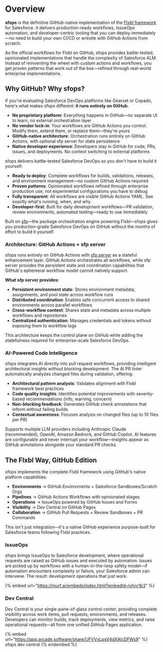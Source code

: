 # Overview

**sfops** is the definitive GitHub-native implementation of the [Flxbl framework](https://flxbl.io) for Salesforce. It delivers production-ready workflows, IssueOps automation, and developer-centric tooling that you can deploy immediately—no need to build your own CI/CD or wrestle with GitHub Actions from scratch.

As the official workflows for Flxbl on GitHub, sfops provides battle-tested, opinionated implementations that handle the complexity of Salesforce ALM. Instead of reinventing the wheel with custom actions and workflows, you get proven patterns that work out of the box—refined through real-world enterprise implementations.

## Why GitHub? Why sfops?

If you're evaluating Salesforce DevOps platforms like Gearset or Copado, here's what makes sfops different: **it runs entirely on GitHub.**

- **No proprietary platform**: Everything happens in GitHub—no separate UI to learn, no external orchestration layer
- **No vendor lock-in**: Your workflows are GitHub Actions you control. Modify them, extend them, or replace them—they're yours
- **GitHub-native architecture**: Orchestration runs entirely on GitHub Actions, with optional sfp server for state persistence
- **Native developer experience**: Developers stay in GitHub for code, PRs, issues, and deployments. No context switching to external platforms

sfops delivers battle-tested Salesforce DevOps so you don't have to build it yourself:

- **Ready to deploy**: Complete workflows for builds, validations, releases, and environment management—no custom GitHub Actions required
- **Proven patterns**: Opinionated workflows refined through enterprise production use, not experimental configurations you have to debug
- **Fully transparent**: All workflows are visible GitHub Actions YAML. See exactly what's running, when, and why
- **Developer-first**: Built for daily development workflows—PR validation, review environments, automated testing—ready to use immediately

Built on [sfp](https://docs.flxbl.io/sfp)—the package orchestration engine powering Flxbl—sfops gives you production-grade Salesforce DevOps on GitHub without the months of effort to build it yourself.

### Architecture: GitHub Actions + sfp server

sfops runs entirely on GitHub Actions with [sfp server](https://docs.flxbl.io/sfp-server) as a stateful enhancement layer. GitHub Actions orchestrates all workflows, while sfp server provides the persistent state and coordination capabilities that GitHub's ephemeral workflow model cannot natively support.

**What sfp server provides:**
- **Persistent environment state**: Stores environment metadata, assignments, and pool state across workflow runs
- **Distributed coordination**: Enables safe concurrent access to shared environments across parallel workflows
- **Cross-workflow context**: Shares state and metadata across multiple workflows and repositories
- **Centralized authentication**: Manages credentials and tokens without exposing them to workflow logs

This architecture keeps the control plane on GitHub while adding the statefulness required for enterprise-scale Salesforce DevOps.

### AI-Powered Code Intelligence

sfops integrates AI directly into pull request workflows, providing intelligent architectural insights without blocking development. The AI PR linter automatically analyzes changed files during validation, offering:

- **Architectural pattern analysis**: Validates alignment with Flxbl framework best practices
- **Code quality insights**: Identifies potential improvements with severity-based recommendations (info, warning, concern)
- **Non-blocking feedback**: Generates GitHub check annotations that inform without failing builds
- **Contextual awareness**: Focuses analysis on changed files (up to 10 files per PR)

Supports multiple LLM providers including Anthropic Claude (recommended), OpenAI, Amazon Bedrock, and GitHub Copilot. AI features are configurable and never interrupt your workflow—insights appear as GitHub annotations alongside your standard PR checks.

## The Flxbl Way, GitHub Edition

sfops implements the complete Flxbl framework using GitHub's native platform capabilities:

- **Environments** → GitHub Environments + Salesforce Sandboxes/Scratch Orgs
- **Pipelines** → GitHub Actions Workflows with opinionated stages
- **Operations** → IssueOps powered by GitHub Issues and Forms
- **Visibility** → Dev Central on GitHub Pages
- **Collaboration** → GitHub Pull Requests + Review Sandboxes + PR Commands

This isn't just integration—it's a native GitHub experience purpose-built for Salesforce teams following Flxbl practices.

### IssueOps

sfops brings IssueOps to Salesforce development, where operational requests are raised as GitHub issues and executed by automation. Issues are picked up by workflows with a human-in-the-loop safety model—if automation encounters complexity or failure, your Salesforce admin can intervene. The result: development operations that just work.

{% embed url="https://murf.ai/embeds/index.html?embedId=lvhnr1b3" %}

### Dev Central

Dev Central is your single-pane-of-glass control center, providing complete visibility across work items, pull requests, environments, and releases. Developers can monitor builds, track deployments, view metrics, and raise operational requests—all from one unified GitHub Pages application.

{% embed url="https://app.arcade.software/share/UFVVxLpsV4dXAIcDFWs9" %}
sfops dev central
{% endembed %}
